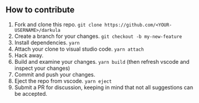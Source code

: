 ## How to contribute

1. Fork and clone this repo. `git clone https://github.com/<YOUR-USERNAME>/darkula`
2. Create a branch for your changes. `git checkout -b my-new-feature`
3. Install dependencies. `yarn`
4. Attach your clone to visual studio code. `yarn attach`
5. Hack away.
6. Build and examine your changes. `yarn build` (then refresh vscode and inspect your changes)
7. Commit and push your changes.
8. Eject the repo from vscode. `yarn eject`
9. Submit a PR for discussion, keeping in mind that not all suggestions can be accepted.
